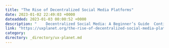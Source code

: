```yaml
---
title: "The Rise of Decentralized Social Media Platforms"
date: 2023-01-02 22:49:03 +0000
dateadded: 2023-01-03 00:00:52 +0000
description: "    Decentralized Social Media: A Beginner’s Guide  Continue reading on UX Planet »  "
link: "https://uxplanet.org/the-rise-of-decentralized-social-media-platforms-b7e5025e9186?source=rss----819cc2aaeee0---4"
category:
directory: _directory/ux-planet.md
---
```

